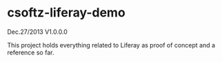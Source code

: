 csoftz-liferay-demo
===================
Dec.27/2013 V1.0.0.0

This project holds everything related to Liferay as proof of concept and a reference so far.
